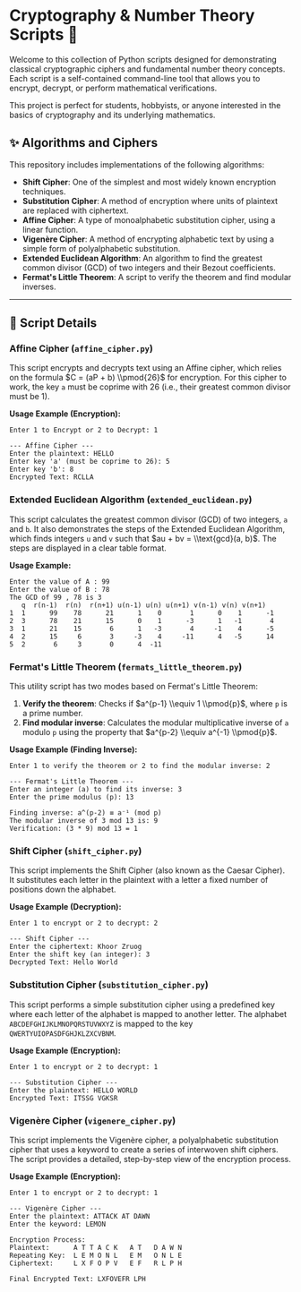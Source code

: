 # Cryptography & Number Theory Scripts 🐍

Welcome to this collection of Python scripts designed for demonstrating classical cryptographic ciphers and fundamental number theory concepts. Each script is a self-contained command-line tool that allows you to encrypt, decrypt, or perform mathematical verifications.

This project is perfect for students, hobbyists, or anyone interested in the basics of cryptography and its underlying mathematics.

## ✨ Algorithms and Ciphers

This repository includes implementations of the following algorithms:

  * **Shift Cipher**: One of the simplest and most widely known encryption techniques.
  * **Substitution Cipher**: A method of encryption where units of plaintext are replaced with ciphertext.
  * **Affine Cipher**: A type of monoalphabetic substitution cipher, using a linear function.
  * **Vigenère Cipher**: A method of encrypting alphabetic text by using a simple form of polyalphabetic substitution.
  * **Extended Euclidean Algorithm**: An algorithm to find the greatest common divisor (GCD) of two integers and their Bezout coefficients.
  * **Fermat's Little Theorem**: A script to verify the theorem and find modular inverses.

-----

## 📜 Script Details

### Affine Cipher (`affine_cipher.py`)

This script encrypts and decrypts text using an Affine cipher, which relies on the formula $C = (aP + b) \\pmod{26}$ for encryption. For this cipher to work, the key `a` must be coprime with 26 (i.e., their greatest common divisor must be 1).

**Usage Example (Encryption):**

```
Enter 1 to Encrypt or 2 to Decrypt: 1

--- Affine Cipher ---
Enter the plaintext: HELLO
Enter key 'a' (must be coprime to 26): 5
Enter key 'b': 8
Encrypted Text: RCLLA
```

### Extended Euclidean Algorithm (`extended_euclidean.py`)

This script calculates the greatest common divisor (GCD) of two integers, `a` and `b`. It also demonstrates the steps of the Extended Euclidean Algorithm, which finds integers `u` and `v` such that $au + bv = \\text{gcd}(a, b)$. The steps are displayed in a clear table format.

**Usage Example:**

```
Enter the value of A : 99
Enter the value of B : 78
The GCD of 99 , 78 is 3
   q  r(n-1)  r(n)  r(n+1) u(n-1) u(n) u(n+1) v(n-1) v(n) v(n+1)
1  1      99    78      21      1    0       1      0    1      -1
2  3      78    21      15      0    1      -3      1   -1       4
3  1      21    15       6      1   -3       4     -1    4      -5
4  2      15     6       3     -3    4     -11      4   -5      14
5  2       6     3       0      4  -11
```

### Fermat's Little Theorem (`fermats_little_theorem.py`)

This utility script has two modes based on Fermat's Little Theorem:

1.  **Verify the theorem**: Checks if $a^{p-1} \\equiv 1 \\pmod{p}$, where `p` is a prime number.
2.  **Find modular inverse**: Calculates the modular multiplicative inverse of `a` modulo `p` using the property that $a^{p-2} \\equiv a^{-1} \\pmod{p}$.

**Usage Example (Finding Inverse):**

```
Enter 1 to verify the theorem or 2 to find the modular inverse: 2

--- Fermat's Little Theorem ---
Enter an integer (a) to find its inverse: 3
Enter the prime modulus (p): 13

Finding inverse: a^(p-2) ≡ a⁻¹ (mod p)
The modular inverse of 3 mod 13 is: 9
Verification: (3 * 9) mod 13 = 1
```

### Shift Cipher (`shift_cipher.py`)

This script implements the Shift Cipher (also known as the Caesar Cipher). It substitutes each letter in the plaintext with a letter a fixed number of positions down the alphabet.

**Usage Example (Decryption):**

```
Enter 1 to encrypt or 2 to decrypt: 2

--- Shift Cipher ---
Enter the ciphertext: Khoor Zruog
Enter the shift key (an integer): 3
Decrypted Text: Hello World
```

### Substitution Cipher (`substitution_cipher.py`)

This script performs a simple substitution cipher using a predefined key where each letter of the alphabet is mapped to another letter. The alphabet `ABCDEFGHIJKLMNOPQRSTUVWXYZ` is mapped to the key `QWERTYUIOPASDFGHJKLZXCVBNM`.

**Usage Example (Encryption):**

```
Enter 1 to encrypt or 2 to decrypt: 1

--- Substitution Cipher ---
Enter the plaintext: HELLO WORLD
Encrypted Text: ITSSG VGKSR
```

### Vigenère Cipher (`vigenere_cipher.py`)

This script implements the Vigenère cipher, a polyalphabetic substitution cipher that uses a keyword to create a series of interwoven shift ciphers. The script provides a detailed, step-by-step view of the encryption process.

**Usage Example (Encryption):**

```
Enter 1 to encrypt or 2 to decrypt: 1

--- Vigenère Cipher ---
Enter the plaintext: ATTACK AT DAWN
Enter the keyword: LEMON

Encryption Process:
Plaintext:      A T T A C K   A T   D A W N
Repeating Key:  L E M O N L   E M   O N L E
Ciphertext:     L X F O P V   E F   R L P H

Final Encrypted Text: LXFOVEFR LPH
```
